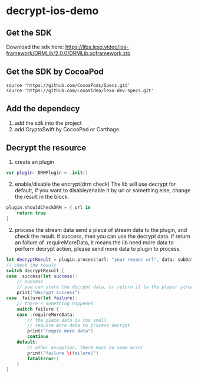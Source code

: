 # decrypt-ios-demo

## Get the SDK
Download the sdk here:
https://libs.lexo.video/ios-framework/DRMLib/2.0.0/DRMLib.xcframework.zip

## Get the SDK by CocoaPod
```
source 'https://github.com/CocoaPods/Specs.git' 
source 'https://github.com/LexoVideo/lexo-dev-specs.git'
```

## Add the dependecy
1) add the sdk into the project
2) add CryptoSwift by CocoaPod or Carthage.

## Decrypt the resource
1) create an plugin
```swift
var plugin: DRMPlugin = .init()
```
2) enable/disable the encrypt(drm check)
The lib will use decrypt for default, if you want to disable/enable it by url or something else, change the result in the block. 
```swift
plugin.shouldCheckDRM = { url in
    return true
}
``` 
2) process the stream data
send a piece of stream data to the plugin, and check the result.
if success, then you can use the decrypt data.
if return an failure of .requireMoreData, it means the lib need more data to perform decrypt action, please send more data to plugin to process.

```swift
let decryptResult = plugin.process(url: "your resour url", data: subData)
// check the result
switch decryptResult {
case .success(let success):
    // success
    // you can store the decrypt data, or return it to the player stream.
    print("decrypt success")
case .failure(let failure):
    // there's something happened
    switch failure {
    case .requireMoreData:
        // the piece data is too small
        // require more data to process decrypt
        print("requre more data")
        continue
    default:
        // other exception, there must be some error
        print("failure \(failure)")
        fatalError()
    }
}

```
